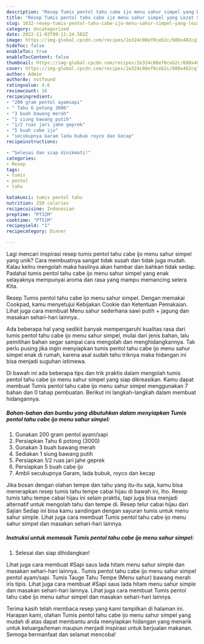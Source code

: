```yaml
---
description: "Resep Tumis pentol tahu cabe ijo menu sahur simpel yang Lezat Sekali"
title: "Resep Tumis pentol tahu cabe ijo menu sahur simpel yang Lezat Sekali"
slug: 1632-resep-tumis-pentol-tahu-cabe-ijo-menu-sahur-simpel-yang-lezat-sekali
category: Uncategorized
date: 2022-11-03T09:11:24.502Z
image: https://img-global.cpcdn.com/recipes/2e324c08ef0ceb2c/680x482cq70/tumis-pentol-tahu-cabe-ijo-menu-sahur-simpel-foto-resep-utama.jpg
hideToc: false
enableToc: true
enableTocContent: false
thumbnail: https://img-global.cpcdn.com/recipes/2e324c08ef0ceb2c/680x482cq70/tumis-pentol-tahu-cabe-ijo-menu-sahur-simpel-foto-resep-utama.jpg
cover: https://img-global.cpcdn.com/recipes/2e324c08ef0ceb2c/680x482cq70/tumis-pentol-tahu-cabe-ijo-menu-sahur-simpel-foto-resep-utama.jpg
author: Admin
authorAv: notfound
ratingvalue: 4.6
reviewcount: 16
recipeingredient:
- "200 gram pentol ayamsapi"
- " Tahu 6 potong 3000"
- "3 buah bawang merah"
- "1 siung bawang putih"
- "1/2 ruas jari jahe geprek"
- "5 buah cabe ijo"
- "secukupnya Garam lada bubuk royco dan kecap"
recipeinstructions:

- "Selesai dan siap dinikmati!"
categories:
- Resep
tags:
- tumis
- pentol
- tahu

katakunci: tumis pentol tahu 
nutrition: 250 calories
recipecuisine: Indonesian
preptime: "PT32M"
cooktime: "PT51M"
recipeyield: "1"
recipecategory: Dinner

---
```





Lagi mencari inspirasi resep tumis pentol tahu cabe ijo menu sahur simpel yang unik? Cara membuatnya sangat tidak susah dan tidak juga mudah. Kalau keliru mengolah maka hasilnya akan hambar dan bahkan tidak sedap. Padahal tumis pentol tahu cabe ijo menu sahur simpel yang enak selayaknya mempunyai aroma dan rasa yang mampu memancing selera Kita.





Resep Tumis pentol tahu cabe ijo menu sahur simpel. Dengan memakai Cookpad, kamu menyetujui Kebijakan Cookie dan Ketentuan Pemakaian. Lihat juga cara membuat Menu sahur sederhana sawi putih + jagung dan masakan sehari-hari lainnya..

Ada beberapa hal yang sedikit banyak mempengaruhi kualitas rasa dari tumis pentol tahu cabe ijo menu sahur simpel, mulai dari jenis bahan, lalu pemilihan bahan segar sampai cara mengolah dan menghidangkannya. Tak perlu pusing jika ingin menyiapkan tumis pentol tahu cabe ijo menu sahur simpel enak di rumah, karena asal sudah tahu triknya maka hidangan ini bisa menjadi suguhan istimewa.






Di bawah ini ada beberapa tips dan trik praktis dalam mengolah tumis pentol tahu cabe ijo menu sahur simpel yang siap dikreasikan. Kamu dapat membuat Tumis pentol tahu cabe ijo menu sahur simpel menggunakan 7 bahan dan 0 tahap pembuatan. Berikut ini langkah-langkah dalam membuat hidangannya.

<!--inarticleads1-->

##### Bahan-bahan dan bumbu yang dibutuhkan dalam menyiapkan Tumis pentol tahu cabe ijo menu sahur simpel:

1. Gunakan 200 gram pentol ayam/sapi
1. Persiapkan  Tahu 6 potong (3000)
1. Gunakan 3 buah bawang merah
1. Sediakan 1 siung bawang putih
1. Persiapkan 1/2 ruas jari jahe geprek
1. Persiapkan 5 buah cabe ijo
1. Ambil secukupnya Garam, lada bubuk, royco dan kecap


Jika bosan dengan olahan tempe dan tahu yang itu-itu saja, kamu bisa menerapkan resep tumis tahu tempe cabai hijau di bawah ini, lho. Resep tumis tahu tempe cabai hijau ini selain praktis, tapi juga bisa menjadi alternatif untuk mengolah tahu dan tempe di. Resep telur cabai hijau dari Sajian Sedap ini bisa kamu sandingan dengan sayuran tumis untuk menu sahur simple. Lihat juga cara membuat Tumis pentol tahu cabe ijo menu sahur simpel dan masakan sehari-hari lainnya. 

<!--inarticleads2-->

##### Instruksi untuk memasak Tumis pentol tahu cabe ijo menu sahur simpel:


1. Selesai dan siap dihidangkan!

Lihat juga cara membuat #Sapi saus lada hitam menu sahur simple dan masakan sehari-hari lainnya.. Tumis pentol tahu cabe ijo menu sahur simpel pentol ayam/sapi. Tumis Tauge Tahu Tempe (Menu sahur) bawang merah iris tipis. Lihat juga cara membuat #Sapi saus lada hitam menu sahur simple dan masakan sehari-hari lainnya. Lihat juga cara membuat Tumis pentol tahu cabe ijo menu sahur simpel dan masakan sehari-hari lainnya. 

Terima kasih telah membaca resep yang kami tampilkan di halaman ini. Harapan kami, olahan Tumis pentol tahu cabe ijo menu sahur simpel yang mudah di atas dapat membantu anda menyiapkan hidangan yang menarik untuk keluarga/teman maupun menjadi inspirasi untuk berjualan makanan. Semoga bermanfaat dan selamat mencoba!
